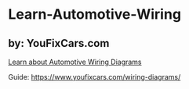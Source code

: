 # Learn-Automotive-Wiring
## by: YouFixCars.com
[Learn about Automotive Wiring Diagrams](https://www.youfixcars.com/automotive-wiring/)

Guide: https://www.youfixcars.com/wiring-diagrams/
